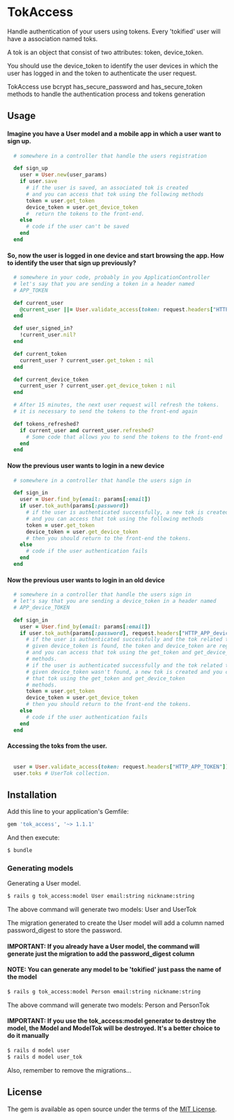 # TokAccess
Handle authentication of your users using tokens.
Every 'tokified' user will have a association named
toks.

A tok is an object that consist of two attributes: token, device_token.

You should use the device_token to identify the user devices
in which the user has logged in and the token to authenticate the
user request.

TokAccess use bcrypt has_secure_password and has_secure_token methods to handle the authentication process and tokens generation

## Usage

#### Imagine you have a User model and a mobile app in which a user want to sign up.

```ruby
  # somewhere in a controller that handle the users registration

  def sign_up
    user = User.new(user_params)
    if user.save
      # if the user is saved, an associated tok is created
      # and you can access that tok using the following methods
      token = user.get_token
      device_token = user.get_device_token
      #  return the tokens to the front-end.
    else
      # code if the user can't be saved
    end
  end
```
#### So, now the user is logged in one device and start browsing the app. How to identify the user that sign up previously?

```ruby
  # somewhere in your code, probably in you ApplicationController
  # let's say that you are sending a token in a header named
  # APP_TOKEN

  def current_user
    @current_user ||= User.validate_access(token: request.headers["HTTP_APP_TOKEN"])
  end

  def user_signed_in?
    !current_user.nil?
  end

  def current_token
    current_user ? current_user.get_token : nil
  end

  def current_device_token
    current_user ? current_user.get_device_token : nil
  end

  # After 15 minutes, the next user request will refresh the tokens.
  # it is necessary to send the tokens to the front-end again

  def tokens_refreshed?
    if current_user and current_user.refreshed?
      # Some code that allows you to send the tokens to the front-end
    end
  end
```


#### Now the previous user wants to login in a new device

```ruby
  # somewhere in a controller that handle the users sign in

  def sign_in
    user = User.find_by(email: params[:email])
    if user.tok_auth(params[:password])
      # if the user is authenticated successfully, a new tok is created
      # and you can access that tok using the following methods
      token = user.get_token
      device_token = user.get_device_token
      # then you should return to the front-end the tokens.
    else
      # code if the user authentication fails
    end
  end
```

#### Now the previous user wants to login in an old device

```ruby
  # somewhere in a controller that handle the users sign in
  # let's say that you are sending a device_token in a header named
  # APP_device_TOKEN

  def sign_in
    user = User.find_by(email: params[:email])
    if user.tok_auth(params[:password], request.headers["HTTP_APP_device_TOKEN"])
      # if the user is authenticated successfully and the tok related to the
      # given device_token is found, the token and device_token are regenerated
      # and you can access that tok using the get_token and get_device_token
      # methods.
      # if the user is authenticated successfully and the tok related to the
      # given device_token wasn't found, a new tok is created and you can access
      # that tok using the get_token and get_device_token
      # methods.
      token = user.get_token
      device_token = user.get_device_token
      # then you should return to the front-end the tokens.
    else
      # code if the user authentication fails
    end
  end
```

#### Accessing the toks from the user.
```ruby

  user = User.validate_access(token: request.headers["HTTP_APP_TOKEN"])
  user.toks # UserTok collection.

```


## Installation
Add this line to your application's Gemfile:

```ruby
gem 'tok_access', '~> 1.1.1'
```

And then execute:
```bash
$ bundle
```

### Generating models

Generating a User model.

```bash
$ rails g tok_access:model User email:string nickname:string
```
The above command will generate two models: User and UserTok

The migration generated to create the User model will add a column named
password_digest to store the password.

#### IMPORTANT: If you already have a User model, the command will generate just the migration to add the password_digest column

#### NOTE: You can generate any model to be 'tokified' just pass the name of the model

```bash
$ rails g tok_access:model Person email:string nickname:string
```
The above command will generate two models: Person and PersonTok

#### IMPORTANT: If you use the tok_access:model generator to destroy the model, the Model and ModelTok will be destroyed. It's a better choice to do it manually

```bash
$ rails d model user
$ rails d model user_tok
```

Also, remember to remove the migrations...


## License
The gem is available as open source under the terms of the [MIT License](http://opensource.org/licenses/MIT).

